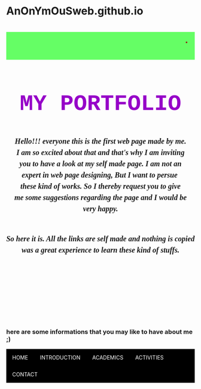 # AnOnYmOuSweb.github.io

<!DOCTYPE html>
<html lang="en-US">
<head>
	<title>AnOnYmOuS website</title>
	<meta charset="utf-8">
</head>
      <style>
       	ul{
       		list-style-type: none;
       		margin: 0;
       		padding: 0;
       		overflow: hidden;
       		background-color: #000;
       	}
       	li{
       		float: left;
       	}
       	li a{
       		display: block;
       		color: white;
       		text-align: center;
       		padding: 16px;
          padding-top: 0px;
          padding-bottom: 0px;
       		text-decoration: none;
       	}
       	li a:hover {
       		background-color: #555;
       	}
        li a:active{
          background-color: #4CAF50;
        }
       </style>
<body style="background-image: url('flower.jpg'); background-size: 100%;">
	<h1 style="color: rgba(150,0,0,1) ; text-align:  center; background-color: rgba(0,255,0,0.6); padding: 20px;"><marquee>TEST MY WEBSITE</marquee></h1>
	<h2 style=" font-size: 60px; color: rgb(150,0,200); text-align: center; font-family: courier;">MY PORTFOLIO</h2>
	<pre style= "font-size: 40px ; color:rgba(0,0,0,0.9) ;font: italic bold 20px/30px Georgia, serif; text-align:center ;">
Hello!!! everyone this is the first web page made by me.
I am so excited about that and that's why I am inviting
you to have a look at my self made page. I am not an
expert in web page designing, But I want to persue 
these kind of works. So I thereby request you to give
me some suggestions regarding the page and I would be
very happy.


So here it is. All the links are self made and nothing 
is copied. It was a great experience to learn these 
kind of stuffs.

<img src="tenor.gif" alt="Smily face" width="120" height="120" style="float: right; padding-right: 600px;">



</pre>
    <h3>
    	here are some informations that you may like to have about me ;)
    </h3>
    <ul>
    	<li><p><a href="file:///home/anonymous/Desktop/html/web1.html">HOME</a></p></li>
    	<li><p><a href="file:///home/anonymous/Desktop/html/web2.html">INTRODUCTION</a></p></li>
        <li><p><a href="file:///home/anonymous/Desktop/html/web3.html">ACADEMICS</a></p></li>
        <li><p><a href="file:///home/anonymous/Desktop/html/web4.html">ACTIVITIES</a></p></li>
        <li><p><a href="file:///home/anonymous/Desktop/html/web5.html">CONTACT</a></p></li>
    </ul>

</body>
</html>
